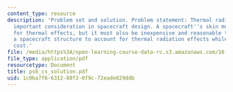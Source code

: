 ```yaml
---
content_type: resource
description: 'Problem set and solution. Problem statement: Thermal radiation is an
  important consideration in spacecraft design. A spacecraft''s skin must account
  for thermal effects, but it must also be inexpensive and reasonable to build. Design
  a spacecraft structure to account for thermal radiation effects while minimizing
  cost.'
file: /media/https%3A/open-learning-course-data-rc.s3.amazonaws.com/16-851-satellite-engineering-fall-2003/1c0ba7f6631280f20f9c72eade829ddb_ps6_cs_solution.pdf
file_type: application/pdf
resourcetype: Document
title: ps6_cs_solution.pdf
uid: 1c0ba7f6-6312-80f2-0f9c-72eade829ddb
---
```

